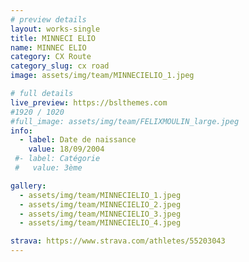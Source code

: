 ```yaml
---
# preview details
layout: works-single
title: MINNECI ELIO
name: MINNEC ELIO
category: CX Route
category_slug: cx road
image: assets/img/team/MINNECIELIO_1.jpeg

# full details
live_preview: https://bslthemes.com
#1920 / 1020
#full_image: assets/img/team/FELIXMOULIN_large.jpeg
info:
  - label: Date de naissance
    value: 18/09/2004
 #- label: Catégorie 
 #   value: 3ème

gallery:
  - assets/img/team/MINNECIELIO_1.jpeg
  - assets/img/team/MINNECIELIO_2.jpeg
  - assets/img/team/MINNECIELIO_3.jpeg
  - assets/img/team/MINNECIELIO_4.jpeg

strava: https://www.strava.com/athletes/55203043
---
```

